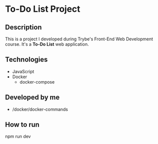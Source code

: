 # To-Do List Project
## Description
This is a project I developed during Trybe's Front-End Web Development course. It's a **To-Do List** web application.

## Technologies
- JavaScript
- Docker
  - docker-compose

## Developed by me
- /docker/docker-commands

## How to run
npm run dev
